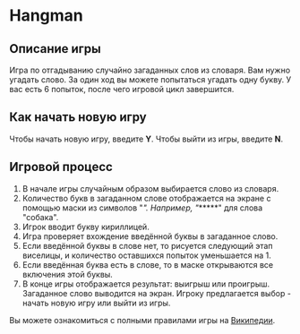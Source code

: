 # Hangman

## Описание игры

Игра по отгадыванию случайно загаданных слов из словаря.
Вам нужно угадать слово. За один ход вы можете попытаться угадать одну букву. У вас есть 6 попыток, после чего игровой цикл завершится.

## Как начать новую игру

Чтобы начать новую игру, введите **Y**. Чтобы выйти из игры, введите **N**.

## Игровой процесс

1. В начале игры случайным образом выбирается слово из словаря.
2. Количество букв в загаданном слове отображается на экране с помощью маски из символов "*". Например, "******" для слова "собака".
3. Игрок вводит букву кириллицей.
4. Игра проверяет вхождение введённой буквы в загаданное слово.
5. Если введённой буквы в слове нет, то рисуется следующий этап виселицы, и количество оставшихся попыток уменьшается на 1.
6. Если введённая буква есть в слове, то в маске открываются все включения этой буквы.
7. В конце игры отображается результат: выигрыш или проигрыш. Загаданное слово выводится на экран. Игроку предлагается выбор - начать новую игру или выйти из игры.

Вы можете ознакомиться с полными правилами игры на [Википедии](https://ru.wikipedia.org/wiki/%D0%92%D0%B8%D1%81%D0%B5%D0%BB%D0%B8%D1%86%D0%B0_%28%D0%B8%D0%B3%D1%80%D0%B0%29).
